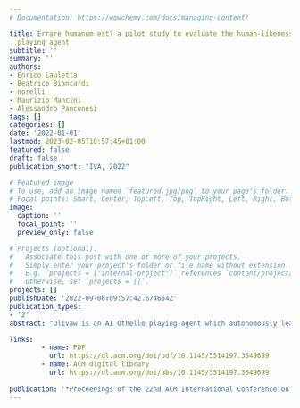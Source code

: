 ```yaml
---
# Documentation: https://wowchemy.com/docs/managing-content/

title: Errare humanum est? a pilot study to evaluate the human-likeness of a AI othello
  playing agent
subtitle: ''
summary: ''
authors:
- Enrico Lauletta
- Beatrice Biancardi
- norelli
- Maurizio Mancini
- Alessandro Panconesi
tags: []
categories: []
date: '2022-01-01'
lastmod: 2023-02-05T10:57:45+01:00
featured: false
draft: false
publication_short: "IVA, 2022"

# Featured image
# To use, add an image named `featured.jpg/png` to your page's folder.
# Focal points: Smart, Center, TopLeft, Top, TopRight, Left, Right, BottomLeft, Bottom, BottomRight.
image:
  caption: ''
  focal_point: ''
  preview_only: false

# Projects (optional).
#   Associate this post with one or more of your projects.
#   Simply enter your project's folder or file name without extension.
#   E.g. `projects = ["internal-project"]` references `content/project/deep-learning/index.md`.
#   Otherwise, set `projects = []`.
projects: []
publishDate: '2022-09-06T09:57:42.674654Z'
publication_types:
- '2'
abstract: "Olivaw is an AI Othello playing agent which autonomously learns how to improve its gameplay by playing against itself. Some top-notch players (including former World Champions) reported that they had the impression that Olivaw's gameplay was human-like. To better investigate the processes related to these impressions, we conducted a pilot study using the Othello Game Evaluation App, a computer application we developed to evaluate pre-recorded Othello games in a controlled setting while assuring an adequate user experience. An exploratory analysis of the results shows that the participants mostly evaluated Olivaw as a human. When asked for a motivation for their choice, some of them reported that they evaluate poor game moves (and, consequently, losing the game) as an indication of the human-likeness of the player."

links:
        - name: PDF
          url: https://dl.acm.org/doi/pdf/10.1145/3514197.3549699
        - name: ACM digital library
          url: https://dl.acm.org/doi/abs/10.1145/3514197.3549699
        
publication: '*Proceedings of the 22nd ACM International Conference on Intelligent Virtual Agents*'
---
```

